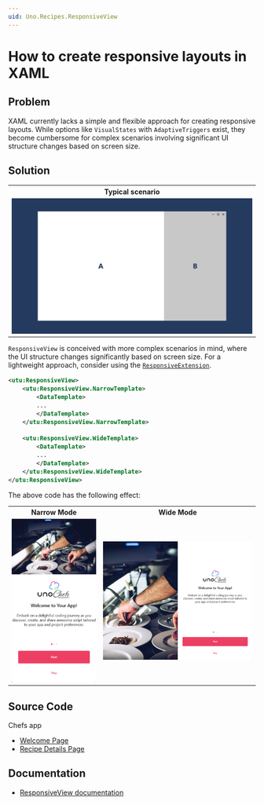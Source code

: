 ```yaml
---
uid: Uno.Recipes.ResponsiveView
---
```


# How to create responsive layouts in XAML

## Problem

XAML currently lacks a simple and flexible approach for creating responsive layouts. While options like `VisualStates` with `AdaptiveTriggers` exist, they become cumbersome for complex scenarios involving significant UI structure changes based on screen size.

## Solution

<table>
  <tr>
    <th>Typical scenario</th>
  </tr>
  <tr>
   <td><img src="../assets/responsiveview-sample.gif" width="800px" alt="ResponsiveView Scenario"/></td>
  </tr>
</table>

`ResponsiveView` is conceived with more complex scenarios in mind, where the UI structure changes significantly based on screen size. For a lightweight approach, consider using the [`ResponsiveExtension`](xref:Uno.Recipes.ResponsiveExtension).

```xml
<utu:ResponsiveView>
    <utu:ResponsiveView.NarrowTemplate>
        <DataTemplate>
        ...
        </DataTemplate>
    </utu:ResponsiveView.NarrowTemplate>

    <utu:ResponsiveView.WideTemplate>
        <DataTemplate>
        ...
        </DataTemplate>
    </utu:ResponsiveView.WideTemplate>
</utu:ResponsiveView>
```

The above code has the following effect:
<table>
  <tr>
    <th>Narrow Mode</th>
    <th>Wide Mode</th>
  </tr>
  <tr>
   <td><img src="../assets/responsiveview-narrow.png" width="400px" alt="ResponsiveView Narrow"/></td>
   <td><img src="../assets/responsiveview-wide.png" width="800px" alt="ResponsiveView Wide"/></td>
  </tr>
</table>

## Source Code

Chefs app
- [Welcome Page](https://github.com/unoplatform/uno.chefs/blob/c39edbc737dfd899b31cb3ba24d017c9e8351861/src/Chefs/Views/WelcomePage.xaml#L59)
- [Recipe Details Page](https://github.com/unoplatform/uno.chefs/blob/c39edbc737dfd899b31cb3ba24d017c9e8351861/src/Chefs/Views/RecipeDetailsPage.xaml#L74)

## Documentation

- [ResponsiveView documentation](xref:Toolkit.Controls.ResponsiveView)